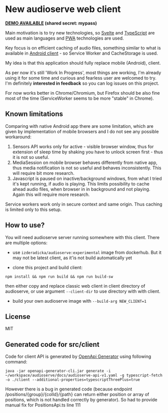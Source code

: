 # New audioserve web client 
**[DEMO AVAILABLE](https://audioserve-new.zderadicka.eu) (shared secret: mypass)**
  
Main motivation is to try new technologies, so [Svelte](https://svelte.dev) and [TypeScript](https://www.typescriptlang.org/) are used as main languages and [PWA](https://developer.mozilla.org/en-US/docs/Web/Progressive_web_apps) technologies are used.

Key focus is on efficient caching of audio files, something similar to what is available in [Android client](https://github.com/izderadicka/audioserve-android) - so Service Worker and CacheStorage is used.

My idea is that this application should fully replace mobile (Android), client.

As per now it's still 'Work In Progress',  most things are working, I'm already using it for some time and curious and fearless user are welcomed to try. I'm definitely **interested in feedback** so you can log issues on this project.

For now works better in Chrome/Chromium, but Firefox should be also fine most of the time (ServiceWorker seems to be more "stable" in Chrome).

## Known limitations 

Comparing with native Android app there are some limitation, which are given by implementation of mobile browsers and I do not see any possible workaround:
1. Sensors API works only for active - visible browser window, thus for extension of sleep time by shaking you have to unlock screen first - thus it is not so useful.
2. MediaSession on mobile browser behaves differently from native app, thus media notification is not so useful and behaves inconsistently. This will require bit more research.
3. Javascript is paused on inactive/background windows, from what I tried it's kept running, if audio is playing. This limits possibility to cache ahead audio files, when browser in in background and not playing. Again this will require more research. 

Service workers work only in secure context and same origin. Thus caching is limited only to this setup.


## How to use?

You will need audioserve server running somewhere with this client. There are multiple options:

- use `izderadicka/audioserve:experimental` image from dockerhub. But it may not be latest client, as it'is not build automatically yet
  
- clone this project and build client:

```
npm install && npm run build && npm run build-sw
```
then either copy and replace classic web client in client directory of audioserve, or use argument `--client-dir` to use directory with with client.

- build your own audioserve image with `--build-arg NEW_CLIENT=1`

## License 
MIT

## Generated code for src/client

Code for client API is generated by [OpenApi Generator](https://github.com/OpenAPITools/openapi-generator) using following command:

```
java -jar openapi-generator-cli.jar generate -i ~/workspace/audioserve/docs/audioserve-api-v1.yaml -g typescript-fetch -o ./client --additional-properties=typescriptThreePlus=true
```

However there is a bug in generated code (because endpoint /positions/{group}/{colId}/{path} can return either position or array of positions, which is not handled correctly by generator). So had to provide manual fix for PositionsApi.ts line 111



